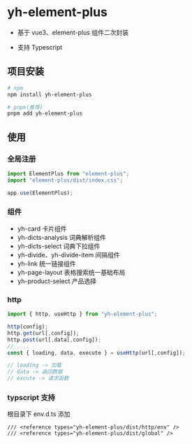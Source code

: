 # yh-element-plus

- 基于 vue3、element-plus 组件二次封装

- 支持 Typescript

## 项目安装

```sh
# npm
npm install yh-element-plus

# pnpm(推荐)
pnpm add yh-element-plus
```

## 使用

### 全局注册

```javascript
import ElementPlus from "element-plus";
import "element-plus/dist/index.css";

app.use(ElementPlus);
```

### 组件

- yh-card 卡片组件
- yh-dicts-analysis 词典解析组件
- yh-dicts-select 词典下拉组件
- yh-divide、yh-divide-item 间隔组件
- yh-link 统一链接组件
- yh-page-layout 表格搜索统一基础布局
- yh-product-select 产品选择

### http

```javascript
import { http, useHttp } from "yh-element-plus";

http(config);
http.get(url[,config]);
http.post(url[,data[,config]);
// ....
const { loading, data, execute } = useHttp(url[,config]);

// loading -> 加载
// data -> 返回数据
// excute -> 请求函数

```

### typscript 支持

根目录下 env.d.ts 添加

```typscript
/// <reference types="yh-element-plus/dist/http/env" />
/// <reference types="yh-element-plus/dist/global" />
```
